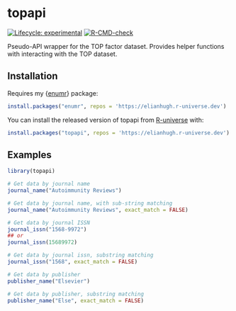 
# topapi

<!-- badges: start -->
[![Lifecycle: experimental](https://img.shields.io/badge/lifecycle-experimental-orange.svg)](https://lifecycle.r-lib.org/articles/stages.html#experimental)
[![R-CMD-check](https://github.com/ElianHugh/topapi/workflows/R-CMD-check/badge.svg)](https://github.com/ElianHugh/topapi/actions)
<!-- badges: end -->

Pseudo-API wrapper for the TOP factor dataset. Provides helper functions with interacting with the TOP dataset.

## Installation

Requires my {[enumr](https://github.com/ElianHugh/enumr)} package:

```r
install.packages("enumr", repos = 'https://elianhugh.r-universe.dev')
```

You can install the released version of topapi from [R-universe](https://r-universe.dev/organizations/) with:

``` r
install.packages("topapi", repos = 'https://elianhugh.r-universe.dev')
```

## Examples

``` r
library(topapi)

# Get data by journal name
journal_name("Autoimmunity Reviews")

# Get data by journal name, with sub-string matching
journal_name("Autoimmunity Reviews", exact_match = FALSE)

# Get data by journal ISSN
journal_issn("1568-9972")
## or
journal_issn(15689972)

# Get data by journal issn, substring matching
journal_issn("1568", exact_match = FALSE)

# Get data by publisher
publisher_name("Elsevier")

# Get data by publisher, substring matching
publisher_name("Else", exact_match = FALSE)
```

